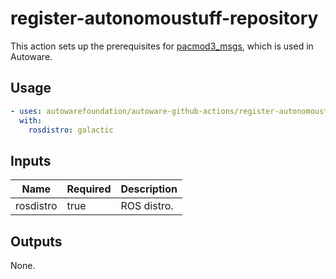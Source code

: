 # register-autonomoustuff-repository

This action sets up the prerequisites for [pacmod3_msgs](https://github.com/astuff/pacmod3_msgs), which is used in Autoware.

## Usage

```yaml
- uses: autowarefoundation/autoware-github-actions/register-autonomoustuff-repository@tier4/proposal
  with:
    rosdistro: galactic
```

## Inputs

| Name      | Required | Description |
| --------- | -------- | ----------- |
| rosdistro | true     | ROS distro. |

## Outputs

None.
